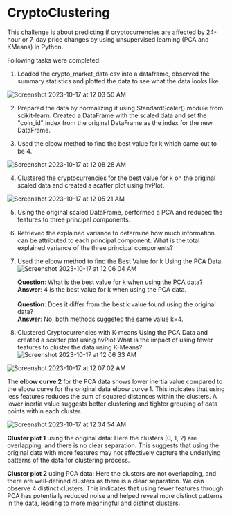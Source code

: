 # CryptoClustering

This challenge is about predicting if cryptocurrencies are affected by 24-hour or 7-day price changes by using unsupervised learning (PCA and KMeans) in Python. 

Following tasks were completed:

1) Loaded the crypto_market_data.csv into a dataframe, observed the summary statistics and plotted the data to see what the data looks like.

![Screenshot 2023-10-17 at 12 03 50 AM](https://github.com/ShipraGupta16/CryptoClustering/assets/25715747/c8725e2c-a605-493d-bb5c-66b64554fb96)

2) Prepared the data by normalizing it using StandardScaler() module from scikit-learn. Created a DataFrame with the scaled data and set the "coin_id" 
   index from the original DataFrame as the index for the new DataFrame.

3) Used the elbow method to find the best value for k which came out to be 4.

![Screenshot 2023-10-17 at 12 08 28 AM](https://github.com/ShipraGupta16/CryptoClustering/assets/25715747/8a11f0a6-9997-4fb3-b6ff-2e542250082c)

4) Clustered the cryptocurrencies for the best value for k on the original scaled data and created a scatter plot using hvPlot.

![Screenshot 2023-10-17 at 12 05 21 AM](https://github.com/ShipraGupta16/CryptoClustering/assets/25715747/c36bd064-7247-419c-a3ae-1d565dc8ddcb)

5) Using the original scaled DataFrame, performed a PCA and reduced the features to three principal components.
   
6) Retrieved the explained variance to determine how much information can be attributed to each principal component.
   What is the total explained variance of the three principal components?

7) Used the elbow method to find the Best Value for k Using the PCA Data.
![Screenshot 2023-10-17 at 12 06 04 AM](https://github.com/ShipraGupta16/CryptoClustering/assets/25715747/8b75666d-4ca4-44ac-917d-c1b2b6a354e5)

   **Question**: What is the best value for k when using the PCA data? <br>
   **Answer**: 4 is the best value for k when using the PCA data.<br><br>
   **Question**: Does it differ from the best k value found using the original data?<br>
   **Answer**: No, both methods suggeted the same value k=4.<br>

8) Clustered Cryptocurrencies with K-means Using the PCA Data and created a scatter plot using hvPlot
   What is the impact of using fewer features to cluster the data using K-Means?
![Screenshot 2023-10-17 at 12 06 33 AM](https://github.com/ShipraGupta16/CryptoClustering/assets/25715747/07b61446-99c0-4952-9aa9-9df5ea610a6d)

![Screenshot 2023-10-17 at 12 07 02 AM](https://github.com/ShipraGupta16/CryptoClustering/assets/25715747/0d01f0a4-d4df-4a67-a71e-6967a6e8eb05)

   The **elbow curve 2** for the PCA data shows lower inertia value compared to the elbow curve for the original data elbow curve 1. This indicates that    using less features reduces the sum of squared distances within the clusters. A lower inertia value suggests better clustering and tighter grouping      of data points within each cluster.

![Screenshot 2023-10-17 at 12 34 54 AM](https://github.com/ShipraGupta16/CryptoClustering/assets/25715747/5d20cebf-61c7-4721-ace7-1a71fbffd38c)


   **Cluster plot 1** using the original data: Here the clusters (0, 1, 2) are overlapping, and there is no clear separation. This suggests that using        the original data with more features may not effectively capture the underlying patterns of the data for clustering process.

**Cluster plot 2** using PCA data: Here the clusters are not overlapping, and there are well-defined clusters as there is a clear separation. We can observe 4 distinct clusters. This indicates that using fewer features through PCA has potentially reduced noise and helped reveal more distinct patterns in the data, leading to more meaningful and distinct clusters.
